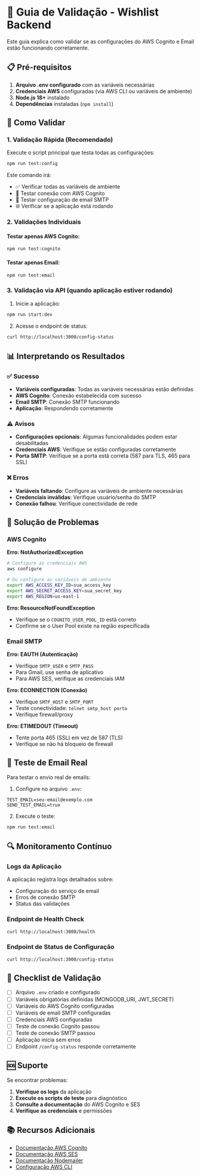 # 🔧 Guia de Validação - Wishlist Backend

Este guia explica como validar se as configurações do AWS Cognito e Email estão funcionando corretamente.

## 📋 Pré-requisitos

1. **Arquivo .env configurado** com as variáveis necessárias
2. **Credenciais AWS** configuradas (via AWS CLI ou variáveis de ambiente)
3. **Node.js 18+** instalado
4. **Dependências** instaladas (`npm install`)

## 🚀 Como Validar

### 1. Validação Rápida (Recomendado)

Execute o script principal que testa todas as configurações:

```bash
npm run test:config
```

Este comando irá:
- ✅ Verificar todas as variáveis de ambiente
- 🔐 Testar conexão com AWS Cognito
- 📧 Testar configuração de email SMTP
- 🌐 Verificar se a aplicação está rodando

### 2. Validações Individuais

#### Testar apenas AWS Cognito:
```bash
npm run test:cognito
```

#### Testar apenas Email:
```bash
npm run test:email
```

### 3. Validação via API (quando aplicação estiver rodando)

1. Inicie a aplicação:
```bash
npm run start:dev
```

2. Acesse o endpoint de status:
```bash
curl http://localhost:3000/config-status
```

## 📊 Interpretando os Resultados

### ✅ Sucesso
- **Variáveis configuradas**: Todas as variáveis necessárias estão definidas
- **AWS Cognito**: Conexão estabelecida com sucesso
- **Email SMTP**: Conexão SMTP funcionando
- **Aplicação**: Respondendo corretamente

### ⚠️ Avisos
- **Configurações opcionais**: Algumas funcionalidades podem estar desabilitadas
- **Credenciais AWS**: Verifique se estão configuradas corretamente
- **Porta SMTP**: Verifique se a porta está correta (587 para TLS, 465 para SSL)

### ❌ Erros
- **Variáveis faltando**: Configure as variáveis de ambiente necessárias
- **Credenciais inválidas**: Verifique usuário/senha do SMTP
- **Conexão falhou**: Verifique conectividade de rede

## 🔧 Solução de Problemas

### AWS Cognito

**Erro: NotAuthorizedException**
```bash
# Configure as credenciais AWS
aws configure

# Ou configure as variáveis de ambiente
export AWS_ACCESS_KEY_ID=sua_access_key
export AWS_SECRET_ACCESS_KEY=sua_secret_key
export AWS_REGION=us-east-1
```

**Erro: ResourceNotFoundException**
- Verifique se o `COGNITO_USER_POOL_ID` está correto
- Confirme se o User Pool existe na região especificada

### Email SMTP

**Erro: EAUTH (Autenticação)**
- Verifique `SMTP_USER` e `SMTP_PASS`
- Para Gmail, use senha de aplicativo
- Para AWS SES, verifique as credenciais IAM

**Erro: ECONNECTION (Conexão)**
- Verifique `SMTP_HOST` e `SMTP_PORT`
- Teste conectividade: `telnet smtp_host porta`
- Verifique firewall/proxy

**Erro: ETIMEDOUT (Timeout)**
- Tente porta 465 (SSL) em vez de 587 (TLS)
- Verifique se não há bloqueio de firewall

## 📧 Teste de Email Real

Para testar o envio real de emails:

1. Configure no arquivo `.env`:
```env
TEST_EMAIL=seu-email@exemplo.com
SEND_TEST_EMAIL=true
```

2. Execute o teste:
```bash
npm run test:email
```

## 🔍 Monitoramento Contínuo

### Logs da Aplicação
A aplicação registra logs detalhados sobre:
- Configuração do serviço de email
- Erros de conexão SMTP
- Status das validações

### Endpoint de Health Check
```bash
curl http://localhost:3000/health
```

### Endpoint de Status de Configuração
```bash
curl http://localhost:3000/config-status
```

## 📝 Checklist de Validação

- [ ] Arquivo `.env` criado e configurado
- [ ] Variáveis obrigatórias definidas (MONGODB_URI, JWT_SECRET)
- [ ] Variáveis do AWS Cognito configuradas
- [ ] Variáveis de email SMTP configuradas
- [ ] Credenciais AWS configuradas
- [ ] Teste de conexão Cognito passou
- [ ] Teste de conexão SMTP passou
- [ ] Aplicação inicia sem erros
- [ ] Endpoint `/config-status` responde corretamente

## 🆘 Suporte

Se encontrar problemas:

1. **Verifique os logs** da aplicação
2. **Execute os scripts de teste** para diagnóstico
3. **Consulte a documentação** do AWS Cognito e SES
4. **Verifique as credenciais** e permissões

## 📚 Recursos Adicionais

- [Documentação AWS Cognito](https://docs.aws.amazon.com/cognito/)
- [Documentação AWS SES](https://docs.aws.amazon.com/ses/)
- [Documentação Nodemailer](https://nodemailer.com/about/)
- [Configuração AWS CLI](https://docs.aws.amazon.com/cli/latest/userguide/cli-configure-quickstart.html)
